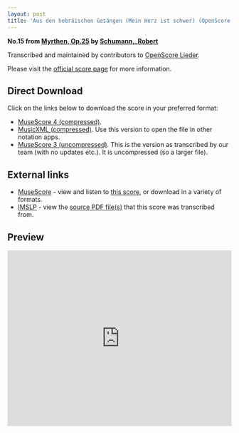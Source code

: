 ```yaml
---
layout: post
title: 'Aus den hebräischen Gesängen (Mein Herz ist schwer) (OpenScore Lieder Corpus)'
---
```


__No.15 from [Myrthen, Op.25](https://fourscoreandmore.org/OpenScore/Schumann%2C_Robert/Myrthen%2C_Op.25/) by [Schumann,_Robert](https://fourscoreandmore.org/OpenScore/Schumann%2C_Robert)__

Transcribed and maintained by contributors to [OpenScore Lieder].

Please visit the [official score page] for more information.

[official score page]: https://musescore.com/openscore-lieder-corpus/scores/6925763
[OpenScore Lieder]: https://musescore.com/openscore-lieder-corpus

## Direct Download

Click on the links below to download the score in your preferred format:
- [MuseScore 4 (compressed)](https://fourscoreandmore.org/OpenScore/Schumann%2C_Robert/Myrthen%2C_Op.25/15_Aus_den_hebr%C3%A4ischen_Ges%C3%A4ngen_%28Mein_Herz_ist_schwer%29.mscz).
- [MusicXML (compressed)](https://fourscoreandmore.org/OpenScore/Schumann%2C_Robert/Myrthen%2C_Op.25/15_Aus_den_hebr%C3%A4ischen_Ges%C3%A4ngen_%28Mein_Herz_ist_schwer%29.mxl). Use this version to open the file in other notation apps.
- [MuseScore 3 (uncompressed)](https://raw.githubusercontent.com/OpenScore/Lieder/refs/heads/main/scores/Schumann%2C_Robert/Myrthen%2C_Op.25/15_Aus_den_hebr%C3%A4ischen_Ges%C3%A4ngen_%28Mein_Herz_ist_schwer%29/lc6925763.mscx). This is the version as transcribed by our team (with no updates etc.). It is uncompressed (so a larger file).

## External links

- [MuseScore] - view and listen to [this score][MuseScore], or download in a variety of formats.
- [IMSLP] - view the [source PDF file(s)][IMSLP] that this score was transcribed from.

[MuseScore]: https://musescore.com/score/6925763
[IMSLP]: https://imslp.org/wiki/Special:ReverseLookup/270905

## Preview

<iframe width="100%" height="394" src="https://musescore.com/openscore-lieder-corpus/scores/6925763/embed" frameborder="0" allowfullscreen allow="autoplay; fullscreen"></iframe>
